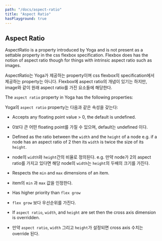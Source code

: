 ```yaml
---
path: "/docs/aspect-ratio"
title: "Aspect Ratio"
hasPlayground: true
---
```


## Aspect Ratio

AspectRatio is a property introduced by Yoga and is not present as a settable
property in the css flexbox specification. Flexbox does has the notion of
aspect ratio though for things with intrinsic aspect ratio such as images.

AspectRatio는 Yoga가 제공하는 property이며 css flexbox의 specification에서 제공하는 property는 아니다.
Flexbox에 aspect ratio의 개념이 있기는 하지만, image와 같이 원래 aspect ratio를 가진 요소들에 해당한다.

The `aspect ratio` property in Yoga has the following properties:

Yoga의 `aspect ratio` property는 다음과 같은 속성을 갖는다:

- Accepts any floating point value > 0, the default is undefined.

- 0보다 큰 어떤 floating point를 가질 수 있으며, default는 undefined 이다.

- Defined as the ratio between the `width` and the `height` of a node e.g. if a node has an aspect ratio of 2 then its `width` is twice the size of its `height`.

- node의 `width`와 `height`간의 비율로 정의된다. e.g. 만약 node가 2의 aspect ratio를 가지고 있다면
해당 node의 `width`는 `height`의 두배의 크기를 가진다.

- Respects the `min` and `max` dimensions of an item.

- item의 `min` 과 `max` 값을 인정한다.

- Has higher priority than `flex grow`

- `flex grow` 보다 우선순위를 가진다.

- If `aspect ratio`, `width`, and `height` are set then the cross axis dimension is overridden.

- 만약 `aspect ratio`, `width` 그리고 `height`가 설정되면 cross axis 수치는 override 된다.

<controls prop="aspectRatio"></controls>
